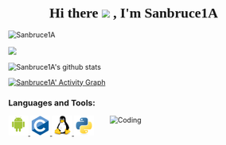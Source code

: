 <h1 style="font-family:script;" align="center"> Hi there <img src="https://github.com/TheDudeThatCode/TheDudeThatCode/blob/master/Assets/Hi.gif" width="29px">
, I'm Sanbruce1A</h1>
<p align="left"> <img src="https://komarev.com/ghpvc/?username=Sanbruce1A&label=Profile%20views&color=0e75b6&style=flat" alt="Sanbruce1A" /> </p>
<p><img align="center" src="https://github-readme-stats.vercel.app/api/top-langs/?username=Sanbruce1A&layout=compact&theme=dark&hide_border=false" /></p>
<p><img align="center" src="https://github-readme-stats.vercel.app/api?username=Sanbruce1A&show_icons=true&include_all_commits=true&count_private=true&layout=compact&theme=dark&hide_border=false&border_radius=2&hide=contribs" alt="Sanbruce1A's github stats" /></p>
<a href="https://github.com/Sanbruce1A/github-readme-activity-graph"><img alt="Sanbruce1A' Activity Graph" src="https://activity-graph.herokuapp.com/graph?username=Sanbruce1A&bg_color=0D1117&color=5BCDEC&line=5BCDEC&point=FFFFFF&hide_border=true" /></a>
<h3 align="left">Languages and Tools:</h3>
<p align="left"> <a href="https://developer.android.com" target="_blank" rel="noreferrer"> <img src="https://raw.githubusercontent.com/devicons/devicon/master/icons/android/android-original-wordmark.svg" alt="android" width="40" height="40"/> </a>
<a href="https://www.cprogramming.com/" target="_blank" rel="noreferrer"> <img src="https://raw.githubusercontent.com/devicons/devicon/master/icons/c/c-original.svg" alt="c" width="40" height="40"/>
<a href="https://www.linux.org/" target="_blank" rel="noreferrer"> <img src="https://raw.githubusercontent.com/devicons/devicon/master/icons/linux/linux-original.svg" alt="linux" width="40" height="40"/> </a>
<a href="https://www.python.org" target="_blank" rel="noreferrer"> <img src="https://raw.githubusercontent.com/devicons/devicon/master/icons/python/python-original.svg" alt="python" width="40" height="40"/> </a>
<img align="right" alt="Coding" width="300" height="400" src="https://www.google.com/url?sa=i&url=https%3A%2F%2Fstore.steampowered.com%2Fapp%2F1817070%2FMarvels_SpiderMan_Remastered%2F&psig=AOvVaw06JCKIf2KI80n9IYQY8qxk&ust=1668168036495000&source=images&cd=vfe&ved=0CBAQjRxqFwoTCLiBgKzIo_sCFQAAAAAdAAAAABAE">

